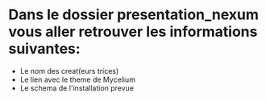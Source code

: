# Dans le dossier presentation_nexum vous aller retrouver les informations suivantes: 

- Le nom des creat(eurs trices) 
- Le lien avec le theme de Mycelium 
- Le schema de l'installation prevue
